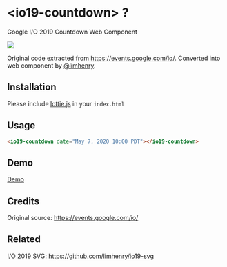 # \<io19-countdown> ?

Google I/O 2019 Countdown Web Component

![](https://i.imgur.com/RVQwU0I.gif)

Original code extracted from https://events.google.com/io/.
Converted into web component by [@limhenry](https://github.com/limhenry).


## Installation

Please include [lottie.js](https://github.com/airbnb/lottie-web) in your `index.html`

## Usage

```html
<io19-countdown date="May 7, 2020 10:00 PDT"></io19-countdown>
```

## Demo

[Demo](https://limhenry.github.io/io19-countdown/)

## Credits

Original source: https://events.google.com/io/

## Related

I/O 2019 SVG: https://github.com/limhenry/io19-svg
